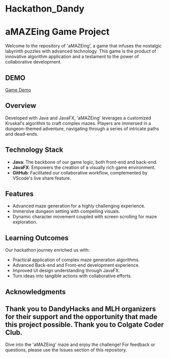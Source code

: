 # Hackathon_Dandy

# aMAZEing Game Project

Welcome to the repository of 'aMAZEing', a game that infuses the nostalgic labyrinth puzzles with advanced technology. This game is the product of innovative algorithm application and a testament to the power of collaborative development.

## DEMO

[Game Demo](https://www.youtube.com/watch?v=Y4ft3o6H7fE)


## Overview

Developed with Java and JavaFX, 'aMAZEing' leverages a customized Kruskal's algorithm to craft complex mazes. Players are immersed in a dungeon-themed adventure, navigating through a series of intricate paths and dead-ends.

## Technology Stack

- **Java**: The backbone of our game logic, both front-end and back-end.
- **JavaFX**: Empowers the creation of a visually rich game environment.
- **GitHub**: Facilitated our collaborative workflow, complemented by VScode's live share feature.

## Features

- Advanced maze generation for a highly challenging experience.
- Immersive dungeon setting with compelling visuals.
- Dynamic character movement coupled with screen scrolling for maze exploration.

## Learning Outcomes

Our hackathon journey enriched us with:

- Practical application of complex maze generation algorithms.
- Advanced Back-end and Front-end development experience.
- Improved UI design understanding through JavaFX.
- Turn ideas into tangible actions with collaborative efforts. 

## Acknowledgments

Thank you to DandyHacks and MLH organizers for their support and the opportunity that made this project possible. 
Thank you to Colgate Coder Club. 
---

Dive into the 'aMAZEing' maze and enjoy the challenge! For feedback or questions, please use the Issues section of this repository.
